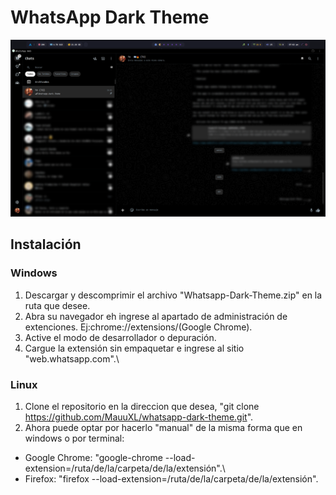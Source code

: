 # **WhatsApp Dark Theme**
![WhatsApp-Dark-Theme](./images/example.png)
## Instalación
### Windows
1. Descargar y descomprimir el archivo "Whatsapp-Dark-Theme.zip" en la ruta que desee.
2. Abra su navegador eh ingrese al apartado de administración de extenciones. Ej:chrome://extensions/(Google Chrome).
3. Active el modo de desarrollador o depuración.
4. Cargue la extensión sin empaquetar e ingrese al sitio "web.whatsapp.com".\
### Linux
1. Clone el repositorio en la direccion que desea, "git clone https://github.com/MauuXL/whatsapp-dark-theme.git".
2. Ahora puede optar por hacerlo "manual" de la misma forma que en windows o por terminal:
  - Google Chrome: "google-chrome --load-extension=/ruta/de/la/carpeta/de/la/extensión".\
  - Firefox: "firefox --load-extension=/ruta/de/la/carpeta/de/la/extensión".
